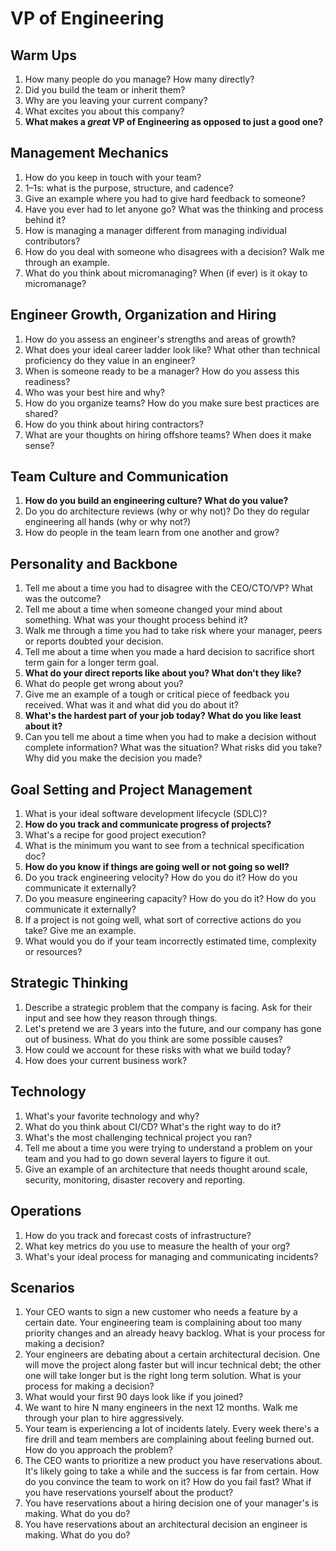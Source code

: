 # VP of Engineering

## Warm Ups
1. How many people do you manage? How many directly?
1. Did you build the team or inherit them?
1. Why are you leaving your current company?
1. What excites you about this company?
1. **What makes a _great_ VP of Engineering as opposed to just a good one?**

## Management Mechanics
1. How do you keep in touch with your team?
1. 1–1s: what is the purpose, structure, and cadence?
1. Give an example where you had to give hard feedback to someone?
1. Have you ever had to let anyone go? What was the thinking and process behind it?
1. How is managing a manager different from managing individual contributors?
1. How do you deal with someone who disagrees with a decision? Walk me through an example.
1. What do you think about micromanaging? When (if ever) is it okay to micromanage?

## Engineer Growth, Organization and Hiring
1. How do you assess an engineer's strengths and areas of growth?
1. What does your ideal career ladder look like? What other than technical proficiency do they value in an engineer?
1. When is someone ready to be a manager? How do you assess this readiness?
1. Who was your best hire and why?
1. How do you organize teams? How do you make sure best practices are shared?
1. How do you think about hiring contractors?
1. What are your thoughts on hiring offshore teams? When does it make sense?

## Team Culture and Communication
1. **How do you build an engineering culture? What do you value?**
1. Do you do architecture reviews (why or why not)? Do they do regular engineering all hands (why or why not?)
1. How do people in the team learn from one another and grow?

## Personality and Backbone
1. Tell me about a time you had to disagree with the CEO/CTO/VP? What was the outcome?
1. Tell me about a time when someone changed your mind about something. What was your thought process behind it?
1. Walk me through a time you had to take risk where your manager, peers or reports doubted your decision.
1. Tell me about a time when you made a hard decision to sacrifice short term gain for a longer term goal.
1. **What do your direct reports like about you? What don't they like?**
1. What do people get wrong about you?
1. Give me an example of a tough or critical piece of feedback you received. What was it and what did you do about it?
1. **What's the hardest part of your job today? What do you like least about it?**
1. Can you tell me about a time when you had to make a decision without complete information? What was the situation? What risks did you take? Why did you make the decision you made?

## Goal Setting and Project Management
1. What is your ideal software development lifecycle (SDLC)?
1. **How do you track and communicate progress of projects?**
1. What's a recipe for good project execution?
1. What is the minimum you want to see from a technical specification doc?
1. **How do you know if things are going well or not going so well?**
1. Do you track engineering velocity? How do you do it? How do you communicate it externally?
1. Do you measure engineering capacity? How do you do it? How do you communicate it externally?
1. If a project is not going well, what sort of corrective actions do you take? Give me an example.
1. What would you do if your team incorrectly estimated time, complexity or resources?

## Strategic Thinking
1. Describe a strategic problem that the company is facing. Ask for their input and see how they reason through things.
1. Let's pretend we are 3 years into the future, and our company has gone out of business. What do you think are some possible causes?
1. How could we account for these risks with what we build today?
1. How does your current business work?

## Technology
1. What's your favorite technology and why?
1. What do you think about CI/CD? What's the right way to do it?
1. What's the most challenging technical project you ran?
1. Tell me about a time you were trying to understand a problem on your team and you had to go down several layers to figure it out.
1. Give an example of an architecture that needs thought around scale, security, monitoring, disaster recovery and reporting.

## Operations
1. How do you track and forecast costs of infrastructure?
1. What key metrics do you use to measure the health of your org?
1. What's your ideal process for managing and communicating incidents?

## Scenarios
1. Your CEO wants to sign a new customer who needs a feature by a certain date. Your engineering team is complaining about too many priority changes and an already heavy backlog. What is your process for making a decision?
1. Your engineers are debating about a certain architectural decision. One will move the project along faster but will incur technical debt; the other one will take longer but is the right long term solution. What is your process for making a decision?
1. What would your first 90 days look like if you joined?
1. We want to hire N many engineers in the next 12 months. Walk me through your plan to hire aggressively.
1. Your team is experiencing a lot of incidents lately. Every week there's a fire drill and team members are complaining about feeling burned out. How do you approach the problem?
1. The CEO wants to prioritize a new product you have reservations about. It's likely going to take a while and the success is far from certain. How do you convince the team to work on it? How do you fail fast? What if you have reservations yourself about the product?
1. You have reservations about a hiring decision one of your manager's is making. What do you do?
1. You have reservations about an architectural decision an engineer is making. What do you do?

